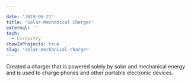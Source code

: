 ```yaml
---

date: '2019-06-21'
title: 'Solar-Mechanical Charger' 
external: ''
tech:
  - Circuitry
showInProjects: true
slug: 'solar-mechanical-charger'
---
```


Created a charger that is powered solely by solar and mechanical energy and is used to charge phones and other portable electronic devices.

